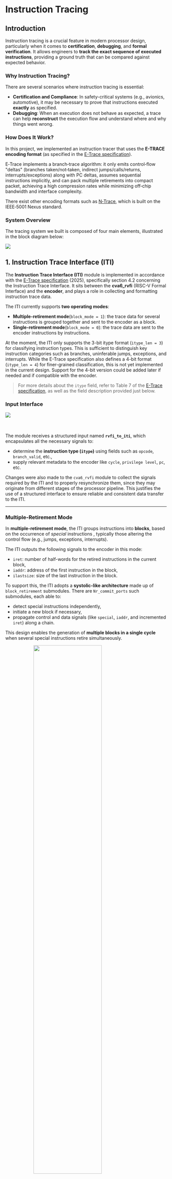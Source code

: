 <a id="readme-top"></a>
	

# Instruction Tracing

## Introduction

Instruction tracing is a crucial feature in modern processor design, particularly when it comes to **certification**, **debugging**, and **formal verification**. It allows engineers to **track the exact sequence of executed instructions**, providing a ground truth that can be compared against expected behavior.

### Why Instruction Tracing?

There are several scenarios where instruction tracing is essential:

* **Certification and Compliance**: In safety-critical systems (e.g., avionics, automotive), it may be necessary to prove that instructions executed **exactly** as specified.
* **Debugging**: When an execution does not behave as expected, a trace can help **reconstruct** the execution flow and understand where and why things went wrong.

### How Does It Work?

In this project, we implemented an instruction tracer that uses the **E-TRACE encoding format** (as specified in the [E-Trace specification](https://github.com/riscv-non-isa/riscv-trace-spec)).

 E‑Trace implements a branch‑trace algorithm: it only emits control‑flow "deltas" (branches taken/not‑taken, indirect jumps/calls/returns, interrupts/exceptions) along with PC deltas, assumes sequential instructions implicitly, and can pack multiple retirements into compact packet, achieving a high compression rates while minimizing off‑chip bandwidth and interface complexity. 

There exist other encoding formats such as [N‑Trace](https://github.com/riscv-non-isa/tg-nexus-trace), which is built on the IEEE‑5001 Nexus standard.

### System Overview

The tracing system we built is composed of four main elements, illustrated in the block diagram below:

<picture>
  <source srcset="Pictures/Main_tracer_dark.svg" media="(prefers-color-scheme: dark)">
  <source srcset="Pictures/Main_tracer_light.svg" media="(prefers-color-scheme: light)">
  <img src="Pictures/Main_tracer_dark.svg" style="display: block; margin: auto;">
</picture>



## 1. Instruction Trace Interface (ITI)

The **Instruction Trace Interface (ITI)** module is implemented in accordance with the [E-Trace specification](https://github.com/riscv-non-isa/riscv-trace-spec) (2025), specifically section 4.2 concerning the Instruction Trace Interface. It sits between the **cva6\_rvfi** (RISC-V Formal Interface) and the **encoder**, and plays a role in collecting and formatting instruction trace data.

The ITI currently supports **two operating modes**:

* **Multiple-retirement mode**(`block_mode = 1`): the trace data for several instructions is grouped together and sent to the encoder as a block.
* **Single-retirement mode**(`block_mode = 0`): the trace data are sent to the encoder instructions by instructions.

At the moment, the ITI only supports the 3-bit itype format (`itype_len = 3`) for classifying instruction types. This is sufficient to distinguish key instruction categories such as branches, uninferable jumps, exceptions, and interrupts.  While the E-Trace specification also defines a 4-bit format (`itype_len = 4`) for finer-grained classification, this is not yet implemented in the current design. Support for the 4-bit version could be added later if needed and if compatible with the encoder.

> For more details about the `itype` field, refer to Table 7 of the [E-Trace specification](https://github.com/riscv-non-isa/riscv-trace-spec), as well as the field description provided just below.

### Input Interface

<picture>
  <source srcset="Pictures/ITI_diagram_detailed_dark.svg" media="(prefers-color-scheme: dark)">
  <source srcset="Pictures/ITI_diagram_detailed_light.svg" media="(prefers-color-scheme: light)">
  <img src="Pictures/ITI_diagram_detailed_dark.svg" style="display: block; margin: auto;">
</picture>

<br><br>
The module receives a structured input named **`rvfi_to_iti`**, which encapsulates all the necessary signals to:

* determine the **instruction type (`itype`)** using fields such as `opcode`, `branch_valid`, etc.,
* supply relevant metadata to the encoder like `cycle`, `privilege level`, `pc`, etc.

Changes were also made to the `cva6_rvfi` module to collect the signals required by the ITI and to properly resynchronize them, since they may originate from different stages of the processor pipeline. This justifies the use of a structured interface to ensure reliable and consistent data transfer to the ITI.

---

### Multiple-Retirement Mode

In **multiple-retirement mode**, the ITI groups instructions into **blocks**, based on the occurrence of *special* instructions , typically those altering the control flow (e.g., jumps, exceptions, interrupts).

The ITI outputs the following signals to the encoder in this mode:

* `iret`: number of half-words for the retired instructions in the current block,
* `iaddr`: address of the first instruction in the block,
* `ilastsize`: size of the last instruction in the block.

To support this, the ITI adopts a **systolic-like architecture** made up of `block_retirement` submodules. There are `Nr_commit_ports` such submodules, each able to:

* detect special instructions independently,
* initiate a new block if necessary,
* propagate control and data signals (like `special`, `iaddr`, and incremented `iret`) along a chain.

This design enables the generation of **multiple blocks in a single cycle** when several special instructions retire simultaneously.

<picture>
  <source srcset="Pictures/ITI_diagram_inside_block_mode_dark.svg" media="(prefers-color-scheme: dark)">
  <source srcset="Pictures/ITI_diagram_inside_block_mode_light.svg" media="(prefers-color-scheme: light)">
  <img src="Pictures/ITI_diagram_inside_block_mode_dark.svg" style="display: block; margin: auto; width: 65%;">
</picture>


---
### Single-Retirement Mode

In **single-retirement mode**, the ITI module forwards the trace information **instruction by instruction**, without grouping them into blocks.

In this configuration:

* There is no need to track special instructions or segment blocks.
* The encoder receives a simple feed of retired instructions, making this mode well-suited for simpler architectures.


<picture>
  <source srcset="Pictures/ITI_diagram_inside_single_mode_dark.svg" media="(prefers-color-scheme: dark)">
  <source srcset="Pictures/ITI_diagram_inside_single_mode_light.svg" media="(prefers-color-scheme: light)">
  <img src="Pictures/ITI_diagram_inside_single_mode_dark.svg" style="display: block; margin: auto; width: 65%;">
</picture>

---
### Full System Overview

The overall role of the ITI module in the trace infrastructure is summarized in the following diagram:
<picture>
  <source srcset="Pictures/ITI_diagram_dark.svg" media="(prefers-color-scheme: dark)">
  <source srcset="Pictures/ITI_diagram_light.svg" media="(prefers-color-scheme: light)">
  <img src="Pictures/ITI_diagram_dark.svg"  style="display: block; margin: auto; width: 60%;">
</picture>

---
### Continuous Integration for ITI

The CI (Continuous Integration) test for the ITI is contained in Instr_tracing_test.sh and consist of running a simulation on ariane_testharness with the previous test iti_test.sh and extracting the iti.trace. Then it run the regressionFlow from the [E-Trace specification](https://github.com/riscv-non-isa/riscv-trace-spec) and compare both files.
We cleaned both file to compare what is comparable ,we exclude the start and the end because it's not matching based spike version


## 2. Encoder + Encapsulator

### Collaboration and Reference Design

For this module, we collaborate with the University of Bologna by integrating their version of the encoder, available 
[here](https://github.com/pulp-platform/rv_tracer)

Their repository is well-documented and serves as a solid foundation. The encoder design is aligned with the **E-Trace specification** and leverages an ITI running in **multiple-retirement mode** to emit **trace packets**. These packets are structured according to the **instruction delta trace algorithm** described in the [E-Trace specification](https://github.com/riscv-non-isa/riscv-trace-spec) (Figure 1), which provides a model for encoding deltas (non-linearities) in the control flow.

Each data trace outputed by the ITI, whether block-based or instruction-based, is interpreted to identify these deltas and transmit them in the form of trace packets. These packets vary in format and size depending on the instruction type and control flow transitions.

---

### Custom Implementation and Simplification

While their encoder provides a baseline, it remains under active development. In its current state, its behavior (in terms of number of packets emitted, their contents, or supported options) differs from the Reference Flow.

As a result, we opted to build a simplified version derived from the original architecture. This internal encoder:

* Expects **instruction-by-instruction traces** as input,
* Supports only **Nr\_commit\_ports = 1** (single commit port),
* Implements only a **basic subset** of the E-Trace functionality.

This choice facilitates initial validation and integration, though we remain open to switching back to a mature multiple-retirement encoder once available.

Below is a high-level architectural diagram of the current encoder setup (here `N=1`):
<picture>
  <source srcset="Pictures/Encoder_dark.svg" media="(prefers-color-scheme: dark)">
  <source srcset="Pictures/Encoder_light.svg" media="(prefers-color-scheme: light)">
  <img src="Pictures/Encoder_dark.svg" style="display: block; margin: auto;">
</picture>

---

### Submodules Description

The encoder is composed of several key submodules:

### Submodules Description

The encoder is composed of several key submodules:

* **Priority**:  
  This submodule constitutes the core of the *Instruction Delta Trace Algorithm*. It is responsible for analyzing control flow transitions across instructions and determining the format and/or subformat of trace packets to be emitted.  
  
  <picture>  
    <source srcset="Pictures/Priority_dark.svg" media="(prefers-color-scheme: dark)">
    <source srcset="Pictures/Priority_light.svg" media="(prefers-color-scheme: light)">
    <img src="Pictures/Priority_dark.svg" style="display: block; margin: auto; width: 60%;">
  </picture>

  The logic is driven by three categories of input signals that represent the state of the instruction stream at different points in time:  
  - **lc**: *Last Cycle* - information from the previous retired instruction,  
  - **tc**: *This Cycle* - information from the currently retiring instruction,  
  - **nc**: *Next Cycle* - information from the next instruction.  
  
  > Some signals are intentionally absent for the sake of understanding

  Using these signals, the `Priority` module identifies the relevant **deltas** (e.g., taken branches, jumps, exceptions) and selects the appropriate **packet format and/or subformat**, which will subsequently guide the `Packet_Emitter`.  

  <div align="center">

  | Format   | Subformat | Description         |
  | :------: | :-------: | :------------------ |
  | 3        | 3         | Support             |
  |          | 2         | Context             |
  |          | 1         | Trap                |
  |          | 0         | Synchronisation     |
  | 2        |           | Address Only        |
  | 1        |           | Branch              |  
  | 0        |           | Optional extensions |
  </div>  

  > For more details, refer to [Chapter 7 (Instruction Trace Encoder Output Packet)](https://github.com/riscv-non-isa/riscv-trace-spec) (2025), or consult the corresponding encoder section in the [University of Bologna's implementation](https://github.com/pulp-platform/rv_tracer).


* **Packet_Emitter**:  
  This submodule is responsible for **constructing and filling the trace packet** to be emitted. It plays a central role in materializing the output of the delta trace algorithm into a well-structured packet format compliant with the E-Trace specification.

  <picture>  
    <source srcset="Pictures/Emmiter_dark.svg" media="(prefers-color-scheme: dark)">
    <source srcset="Pictures/Emmiter_light.svg" media="(prefers-color-scheme: light)">
    <img src="Pictures/Emmiter_dark.svg" style="display: block; margin: auto; width: 60%;">
  </picture>

  Similar to the `Priority` module, it receives multiple input signals that span across different time domains (*lc*,*tc*,*nc*).

  However, the most important **inputs** for this submodule is the **packet format and/or subformat**, which is deteminated by the `Priority` module. This format/subformat dictates the structure and contents of the packet's payload. Also **ppccd** means privilege change, precise context change or context change with discontinuity.

  Based on this, the `Packet_Emitter` output:
  - The **payload** which contains all the fields expected for this packet,
  - The **packet length** (in bytes), depending on the format/subformat and data,
  - A **branch_map_flush** signal that is used to flush the `branch_map` field. This ensures the `branch_map` is ready to accurately track future branches for the next packet.

  > For a complete description of each packet type and its associated payload content, refer to [Chapter 7 (Instruction Trace Encoder Output Packet)](https://github.com/riscv-non-isa/riscv-trace-spec) of the E-Trace specification (2025).

* **Filter**:  
  The `Filter` submodule is responsible for **selectively enabling or disabling instruction tracing** (with the qualified signal) based on configurable events defined through **Control Registers**. By filtering out irrelevant or redundant instructions, it can significantly improves trace analysis efficiency and bandwidth usage.

  <picture>  
    <source srcset="Pictures/Filter_dark.svg" media="(prefers-color-scheme: dark)">
    <source srcset="Pictures/Filter_light.svg" media="(prefers-color-scheme: light)">
    <img src="Pictures/Filter_dark.svg" style="display: block; margin: auto; width: 60%;">
  </picture>

  The filtering mechanism supports a variety of events, including:

  - **Range Address**: Enables tracing **only when the instruction address (`iaddr`) falls within a specified address window**, defined by a `lower_addr` and a `higher_addr` boundary.
  - **Stop Event**: Immediately halts instruction tracing when triggered.
  - **Selected Privilege Level**: Enables or disables tracing depending on the **current privilege level** (e.g., user, supervisor, machine mode).
  - **Other Events**: Filtering can also be triggered by **exceptions**, **interrupts**, or other **context-specific conditions**.


* **Branch\_Map**:  
  The `Branch_Map` submodule acts as a **history buffer** for recently executed branch instructions. It plays a crucial role in the generation of compressed trace packets by allowing the encoder to **reconstruct control-flow paths** through a compact representation.
  <picture>  
    <source srcset="Pictures/Branch_map_dark.svg" media="(prefers-color-scheme: dark)">
    <source srcset="Pictures/Branch_map_light.svg" media="(prefers-color-scheme: light)">
    <img src="Pictures/Branch_map_dark.svg" style="display: block; margin: auto; width: 60%;">
  </picture>

  This module maintains two key outputs:

  - **`branch_map`**: a **bitfield** representing the history of up to 31 conditional branches. For each branch, a **bit is added to the right**:
    - `0` if the branch was **taken**,
    - `1` if the branch was **not taken**.
  
  - **`branches`**: an **integer count** of how many branches are currently stored in the map (max: **31**). This counter helps determine the valid width of the `branch_map` field and guides packet formatting/decoding.

  The branch_map is updated as instructions retire. Once the maximum depth is reached or a flush is triggered (e.g., via `branch_map_flush` from the `Packet_Emitter`), the map is cleared to allow tracking of the next sequence.

  Here is an illustrative example, taken from [E-Trace Specification – Chapter 12, Example 4](https://github.com/riscv-non-isa/riscv-trace-spec).

  <picture>  
    <source srcset="Pictures/Branch_example_dark.svg" media="(prefers-color-scheme: dark)">
    <source srcset="Pictures/Branch_example_light.svg" media="(prefers-color-scheme: light)">
    <img src="Pictures/Branch_example_dark.svg" style="display: block; margin: auto;">
  </picture>


---

### Encapsulation Module

This module was developed by the **University of Bologna**, and we reused the `encapsulator.sv` module **as-is**, without any modifications. We chose **not to integrate the other submodules** provided in the original repository, as they are designed for the **ATB (Advanced Trace Bus)** protocol. In our case, we rely on a different trace output interface, named **DPTI (Digilent Parallel Transfer Interface)**, making the use of those ATB-specific modules unnecessary. [Here](https://github.com/pulp-platform/rv_encapsulator) is the repository of the encapsulator from the **University of Bologna**.

The **encapsulator** is placed directly after the encoder and is responsible for wrapping each trace packet into a **standardized encapsulation format** as defined by the [encapsulation specification](https://github.com/riscv-non-isa/e-trace-encap).

This format ensures **interoperability**, provides **framing rules**, and facilitates **packet-level synchronization** in the *transmission channel* interface. Each encapsulated packet in this implementation is **fixed at 320 bits (40 bytes)** and includes this field groups:

- **Header (8 bits)**:  
  Includes a `length` field (5 bits) specifying the payload size in bytes, a `flow` field (2 bits) which is currently set to `00` (no multi-sink used yet), and an `extend` bit (1 bit) which is set to `1`, indicating the presence of a timestamp (T ? in the figure bellow).
  
- **Timestamp (`T * 8` bits)**:  
  The timestamp is included in our packets and is **fixed at 8 bytes (64 bits)**. Its presence is governed by the `extend` bit in the header.
  
- **Payload (1–248 bits)**:  
  Contains the actual trace packet, emmited by the encoder with `packet_payload_o`.

An illustration of the encapsulation structure is shown below:

<picture>  
  <source srcset="Pictures/Encapsulated_Packet_dark.svg" media="(prefers-color-scheme: dark)">
  <source srcset="Pictures/Encapsulated_Packet_light.svg" media="(prefers-color-scheme: light)">
  <img src="Pictures/Encapsulated_Packet_dark.svg" style="display: block; margin: auto; width: 70%;">
</picture>
<br></br>

Once encapsulated, the packets are written into a **FIFO buffer**, where they await transmission through the trace communication channel.

This design enables modular evolution: improvements or full spec-compliance in the encoder can be adopted later without altering the overall encapsulation and transmission stages.
<br></br>

> While the [encapsulation specification](https://github.com/riscv-non-isa/e-trace-encap) also defines support for **source IDs** , **null packets** (e.g., `null.idle`, `null.alignment`), and **synchronization sequences**, these features are **not yet implemented** in the current prototype.

### Continuous Integration for Encoder + Encapsulator
///


---


## 3. Transmission Channel (TC) via DPTI

<div align="center">
  <img src="Pictures/genesys-2.png" width="50%">
  <p><em>Figure: Digilent Genesys2 development board</em></p>
</div>

Picture from [Digilent Reference Manual](digilent.com/reference/programmable-logic/genesys-2/reference-manual)
<br></br>
Since most onboard peripherals (UART, SPI, etc.) are already used by the `ariane_xilinx` platform, we use the **FTDI FT2232H**'s DPTI interface exposed on the **USB-JTAG bridge (J17)**:

<div align="center">
  <img src="Pictures/genesys2_DPTI.png" width="35%">
  <p><em>Figure: USB-JTAG bridge </em></p>
</div>

Picture from [Digilent Reference Manual](digilent.com/reference/programmable-logic/genesys-2/reference-manual)

- **DPTI/DSPI header** on J17 provides:
  - A **Digilent Parallel Transfer Interface (DPTI)** channel
  - A generic SPI channel (not used here due to limited bandwidth)

We selected **DPTI** because it is a **mature, out‑of‑the‑box solution** full driver support from Digilent Adept ([Adept Drivers & Utilities](https://digilent.com/reference/software/adept/)).

---

### FT2232H Ports in Genesys 2

The FT2232H chip offers two independent channels but in the Top platform `ariane_xilinx` both of them are used :

| Port  | Default Use in `ariane_xilinx`|
|-------|-------------------------------|
| Port A| Bitstream injection           |
| Port B| Debug Module interface        |

Because both channels are occupied, we have two deployment options:

1. **Re-purpose Port B**  
   - **Disconnect the Debug Module** in `ariane_xilinx.sv`.  
   - Update `genesys.xdc` to add DPTI pin constraints (e.g., check the [default constraint file](https://github.com/Digilent/digilent-xdc/blob/master/Genesys-2-Master.xdc) section DPTI).  
   - Inject your program via the on‑chip **bootrom**, modify the Makefile in `corev_apu/fpga/src/bootrom` accordingly.

2. **Add an FT2232H MiniModule**  
   - Use a standard [FT2232H Mini Module](https://ftdichip.com/products/ft2232h-mini-module/) connected to two PMOD headers.  
   - This gives you two **additional** FT2232H channels without touching the existing Port A/B setup.

  <div align="center">
    <img src="Pictures/Gen2_wired.png" width="50%">
    <p><em>Figure: FT2232H MiniModule wired to Genesys2 PMODs</em></p>
  </div>
<br></br>
<div style="display: flex; justify-content: center; gap: 30px;">
  <picture>
    <source srcset="Pictures/JA_dark.svg" media="(prefers-color-scheme: dark)">
    <source srcset="Pictures/JA_light.svg" media="(prefers-color-scheme: light)">
    <img src="Pictures/JA_dark.svg" style="width: 280px;">
  </picture>

  <picture>
    <source srcset="Pictures/JB_dark.svg" media="(prefers-color-scheme: dark)">
    <source srcset="Pictures/JB_light.svg" media="(prefers-color-scheme: light)">
    <img src="Pictures/JB_dark.svg" style="width: 280px;">
  </picture>
</div>
<br></br>

> For more details on the wiring, check these resources:
> - [FT2232H Datasheet](https://ftdichip.com/wp-content/uploads/2024/09/DS_FT2232H.pdf), Table 3.1
> - [FT2232H Mini Module Datasheet](https://ftdichip.com/wp-content/uploads/2020/07/DS_FT2232H_Mini_Module.pdf), Table 3.1 and Table 3.2 and USB Bus-powered section.

---

### Platform Modifications

<picture>  
  <source srcset="Pictures/TC_dark.svg" media="(prefers-color-scheme: dark)">
  <source srcset="Pictures/TC_light.svg" media="(prefers-color-scheme: light)">
  <img src="Pictures/TC_dark.svg" style="display: block; margin: auto; width: 90%;">
</picture>


1. **DPTI Controller**  
    - Add `dpti_ctrl.vhd` to handle **frame send/receive** over DPTI. This module is provided by Digilent and can be found in the [**Digilent Adept SDK**](https://lp.digilent.com/complete-adept-runtime-download), under `samples/dpti/DptiDemo/logic/dpti_ctrl.vhd`.
    - Protocol: **8-bit parallel**, synchronous/asynchronous, running at **60 MHz**, allowing for up to **480 Mbps** throughput.
    - The controller requires a clock. It is instantiated in the platform using `xlnx_dpti_clk` located in `cva6/corev_apu/fpga/xilinx/xlnx_dpti_clk`. Alternatively, it can be added to the Vivado project using a Clock Wizard. An example configuration is available in `samples/dpti/DptiDemo/logic/clk_wiz_0.v`.

2. **Packet Slicer**  
   - Our trace packets are **320 bits** (40 bytes).  
   - Insert `slicer_DPTI.sv` to segment each packet into **40 eight‑bit frames** for DPTI transport.

3. **PMOD Pin Mapping & Constraints**  
   - PMOD pins used must support external clock (C‑capable). Follow [UG472](https://docs.amd.com/v/u/en-US/ug472_7Series_Clocking) (Vivado) guidelines.  
   - Example excerpt from `genesys2.xdc`:
     ```xdc
      ## PMOD Header JA
      #set_property -dict { PACKAGE_PIN U27   IOSTANDARD LVCMOS33 } [get_ports prog_clko]; #IO_L13P_T2_MRCC_14 Sch=ja_p[1]
      #set_property -dict { PACKAGE_PIN U28   IOSTANDARD LVCMOS33 } [get_ports prog_oen]; #IO_L13N_T2_MRCC_14 Sch=ja_n[1]
      #set_property -dict { PACKAGE_PIN T26   IOSTANDARD LVCMOS33 } [get_ports prog_rdn]; #IO_L12P_T1_MRCC_14 Sch=ja_p[2]
      #set_property -dict { PACKAGE_PIN T27   IOSTANDARD LVCMOS33 } [get_ports prog_rxen]; #IO_L12N_T1_MRCC_14 Sch=ja_n[2]
      #set_property -dict { PACKAGE_PIN T22   IOSTANDARD LVCMOS33 } [get_ports prog_siwun]; #IO_L5P_T0_D06_14 Sch=ja_p[3]
      #set_property -dict { PACKAGE_PIN T23   IOSTANDARD LVCMOS33 } [get_ports prog_spien]; #IO_L5N_T0_D07_14 Sch=ja_n[3] // Not needed here
      #set_property -dict { PACKAGE_PIN T20   IOSTANDARD LVCMOS33 } [get_ports prog_txen]; #IO_L4P_T0_D04_14 Sch=ja_p[4]
      #set_property -dict { PACKAGE_PIN T21   IOSTANDARD LVCMOS33 } [get_ports prog_wrn]; #IO_L4N_T0_D05_14 Sch=ja_n[4]

      ## PMOD Header JB
      #set_property -dict { PACKAGE_PIN V29   IOSTANDARD LVCMOS33 } [get_ports { prog_d[0] }]; #IO_L17P_T2_A14_D30_14 Sch=jb_p[1]
      #set_property -dict { PACKAGE_PIN V30   IOSTANDARD LVCMOS33 } [get_ports { prog_d[1] }]; #IO_L17N_T2_A13_D29_14 Sch=jb_n[1]
      #set_property -dict { PACKAGE_PIN V25   IOSTANDARD LVCMOS33 } [get_ports { prog_d[2] }]; #IO_L18P_T2_A12_D28_14 Sch=jb_p[2]
      #set_property -dict { PACKAGE_PIN W26   IOSTANDARD LVCMOS33 } [get_ports { prog_d[3] }]; #IO_L18N_T2_A11_D27_14 Sch=jb_n[2]
      #set_property -dict { PACKAGE_PIN T25   IOSTANDARD LVCMOS33 } [get_ports { prog_d[4] }]; #IO_L14P_T2_SRCC_14 Sch=jb_p[3]
      #set_property -dict { PACKAGE_PIN U25   IOSTANDARD LVCMOS33 } [get_ports { prog_d[5] }]; #IO_L14N_T2_SRCC_14 Sch=jb_n[3]
      #set_property -dict { PACKAGE_PIN U22   IOSTANDARD LVCMOS33 } [get_ports { prog_d[6] }]; #IO_L21P_T3_DQS_14 Sch=jb_p[4]
      #set_property -dict { PACKAGE_PIN U23   IOSTANDARD LVCMOS33 } [get_ports { prog_d[7] }]; #IO_L21N_T3_DQS_A06_D22_14 Sch=jb_n[4]
     ```
   - Ensure **V3V3** pins are tied to **VIO** in the MiniModule.

4. **FT2232H Configuration**  
   - Use **FT_Prog** (or equivalent) to set the MiniModule into **USB FIFO mode**.  
   - ⚠️ Digilent Adept drivers validate a protected EEPROM region not writable via FT_Prog.  
     - Either use Digilent reprogramming executable  
     - Or adapt the C++ receiver to be compatible with the FTDI drivers.

  <div align="center">
    <img src="Pictures/EEPROM.PNG" width="35%">
    <p><em>Figure: Valid EEPROM for DPTI</em></p>
  </div>

---

### Bitstream Build & Deployment

Once hardware wiring and constraints are in place with ITI, Encoder, Encapsulator, etc. :
> We used Vivado version: 2018.2
```bash
make clean
make fpga TARGET=cv32a6_imac_sv32
```

Then upload the generated ariane_xilinx.bit via Vivado Lab or your preferred hardware manager.

---
## 4. Software-Side Reception

The trace reception is handled on a **Linux-based host PC**, which is connected either to the **FTDI MiniModule** or directly to the **Genesys2 board via port J17**.

To enable communication via **DPTI (Digilent Parallel Trace Interface)**, you must first install the [**Digilent Adept SDK**](https://lp.digilent.com/complete-adept-runtime-download), specifically version `2.4.2`. This provides the required runtime libraries and development headers.

---

### Setup Instructions

1. **Install Adept SDK**

   * Ensure the Digilent API is installed and correctly configured.
   * The official Digilent SDK and documentation provide a guide.

2. **Configure and Compile the Receiver**

   * The receiver code is located in `Receiver_DPTI.cpp`.
   * You must **edit the `Makefile`** to match the paths to the Adept libraries and headers.

     * Refer to the README files in `digilent.adept.sdk_2.4.2/samples` for more informations .
   * Then compile the program with:

     ```bash
     make clean
     make
     ```

3. **Device Detection and Debugging**

   * The receiver includes debug function, such as `Scan_Device`, which:

     * Lists connected FTDI devices
     * Displays their names

4. **Configure BOARD\_NAME**

   * You must update the `BOARD_NAME` field in `Receiver_DPTI.cpp` to match the actual serial string of your connected device.
   * Example:

     ```cpp
     char* BOARD_NAME = (char*) "#tpt_0001#ptc_0002#210300075227";
     ```
   * After editing the file, recompile:

     ```bash
     make clean
     make
     ```

5. **Running the Receiver**

   * Launch the receiver with:

     ```bash
     ./Receiver_DPTI
     ```
   * The program proceeds in **two phases**:

     * **Acquisition Phase**: Data is streamed and stored in raw format. Stop the acquisition with `SIGINT` (Ctrl+C).
     * **Decapsulation Phase**: The raw binary packets are parsed and converted into human-readable CSV format.


  <div align="center">
    <img src="Pictures/receiver.png" width="45%">
    <p><em>Figure: Valid execution ./Receiver_DPTI</em></p>
  </div>

---

### Output Files

Two output files are generated in the `receiver_data/` directory:

* `YYYYMMDD_hhmm_raw_file.txt` - the raw encapsulated packets
* `YYYYMMDD_hhmm_data.csv` - the decoded content in CSV format

These CSV files can be supplied to a decoder for further analysis.

>Currently, no custom decoder is implemented. We use the reference decoder provided in the Reference Flow repository to interpret the trace contents. The University of Bologna released a version of their decoder on 3rd July 2025, but we have not evaluated it yet.

--- 

## 5. Decoder

At this stage, we have **not yet implemented** our own decoder. Instead, we rely on the **Reference Flow decoder** provided by the E‑Trace specification.

#### Running the Reference Flow

To perform decoding, you first need to run the full reference flow regression so that it can generate the files from the program binary required by its version of Spike(in the `referenceFlow`). In addition, your compiled program must be renamed with a `.riscv` extension so that the flow recognizes it as RISC‑V input and it need to be place in `referenceFlow/tests/test_files`.

1. **Prepare your binary**  
   ```bash
   cp path/to/your_program.elf referenceFlow/tests/test_files/your_program.riscv
   ```
2. **Execute the full reference flow**
```bash
cd referenceFlow
./scripts/run_regression.sh \
  -t itype3_debug  \        
  --annotate \
  --debug\
  tests/test_files/your_program.riscv
```  

  * `-t`: Specify the test suite used, here we choose `itype3_debug` to match our encoder and `_debug` to add more information in packets like `full_address mode`
  * `--annotate`: This flag is optionnal and using it create annotated version of output files , usefull for understanding/debugging
  * `--debug`: This flag is optionnal and using it will print in the terminal more informations about each stage 

### Decoding the Trace
Once the reference flow regression has run successfully (and generated the files needed), you can invoke the decoder step: 

```bash
cd referenceFlow
./scripts/decoder_model.py \
  -u regression_YYYYMMDD_hhmmss/itype3_debug/your_program.decoder.ucf  \        
  -c regression_YYYYMMDD_hhmmss/itype3_debug/hardware.scf \
  -i TRACE_OUTPUT

```  
  * `-u`: user_config, this file is generated with the first regression, inside there are information about debug flags, object-files, encoder configuration, etc 
  * `-c`: static_config, this file is also generated but correspond to test suite you choose, inside there are informations about default values (size of fields, encoder options, etc)
  * `-i`: This file is the output of the encoder by default :`regression_YYYYMMDD_hhmmss/itype3_debug/your_program.te_inst_raw` but you can use the trace from the receiver, it support CSV format and raw format (needs to be a real binary in this case)

  If everything matches, meaning there are no difference between the captured trace and the reference Trace, you will obtain an output file like this:
  
  <div align="center">
    <img src="Pictures/decoded_trace.png" width="10%">
    <p><em>Figure: Excerpt from decoded trace </em></p>
  </div>

<br></br>
⚠️ Mismatches can occur if, for example:

* The platform's address map (CrossBar) doesn't align with your binary's load addresses

* The encoder fails to emit a packet (e.g., due to a bug in the encoder)

* There is receiver desynchronization or signal glitches during trace capture

### Current Limitations & Future Work
When we load the program via the onboard Debug Module, you will notice "trace pollution" : extra instructions corresponding to debug and JTAG activity appear in the trace. One way to mitigate this is to use the Filter submodule in the encoder to suppress unwanted instructions. However:

**Problem:** We have not yet exposed the APB path needed to drive the Filter's control registers at runtime.

**Next Steps:** Extend the encoder to include an APB interface for the Filter module, allowing dynamic trace filtering before encapsulation.


## 6. Debug Automation & VSCode Setup

This section presents a set of **automation tools and configurations** developed to streamline the debug process using **Visual Studio Code (VSCode)**. The goal is to make it easy to:

* **Compile user programs** into a binary format compatible with the **CV32A6** core
* **Launch OpenOCD** using the expected configuration (`ariane.cfg`)
* **Start GDB** in **remote debug mode**, attached to the target via OpenOCD

---

### VSCode Integration

To integrate these operations directly within the VSCode interface, we make use of two special configuration files:

* `.vscode/launch.json` - defines how to start a debugging session
* `.vscode/tasks.json` - defines custom build and terminal commands

With this setup, you can use the built-in **debug pane** of VSCode to:

* Upload and connect to the board
* Step through code using breakpoints and GDB integration

These files must be placed inside a `.vscode/` directory at the root of the project.

---

### File Overview 

**launch.json**

```json
{
    "version": "0.2.0",
    "configurations": [
      {
        "name": "Debug FPGA via OpenOCD",
        "type": "cppdbg",
        "targetArchitecture": "x86_64",
        "request": "launch",
        "program": "${workspaceFolder}/Prog_compiled",
        "miDebuggerServerAddress": "localhost:3333",
        "useExtendedRemote": true,
        "miDebuggerPath": "toolchain/bin/riscv-none-elf-gdb",
        "stopAtEntry": true,
        "stopAtConnect": true,
        "cwd": "${workspaceFolder}",
        "environment": [],
        "externalConsole": false,
        "MIMode": "gdb",
        "preLaunchTask": "build-and-start-openocd",
        "postRemoteConnectCommands": [
          {
           "text": "source ${workspaceFolder}/gdb_init.txt" 
          }
        ]
        }
    ]
  }
```

**tasks.json**

```json
{
    "version": "2.0.0",
    "tasks": [

        {
            "label": "build-exec",
            "type": "shell",
            "command": "riscv-none-elf-gcc",
            "args": [
                "-g", "-T", "custom_linker.ld",
                "-march=rv32imac_zicsr",
                "-lgcc", "-fvisibility=hidden",
                "-mcmodel=medany", "-mabi=ilp32",
                "-nostartfiles", "crt.S", "syscalls.c", "test.c",
                "-o", "Prog_compiled"
            ],
            "problemMatcher": [],
            "group": {
                "kind": "build",
                "isDefault": true
            }
        },
        {
        "label": "start openocd",
        "type": "shell",
        "command": "bash",
        "args": [
            "-c",
            "nohup gnome-terminal -- bash -c \"openocd -f ariane.cfg; exec bash\""
        ],
        "problemMatcher": []
    },
    {
        "label": "build-and-start-openocd",
        "dependsOn": ["build-exec", "start openocd"]
    }
    ]
  }


```

These configurations are adaptable to your own build system or directory structure.

---

### Additional Resources

* [VSCode Debugging Documentation](https://code.visualstudio.com/docs/debugtest/debugging)
* [VSCode Task Configuration](https://code.visualstudio.com/docs/debugtest/tasks)
